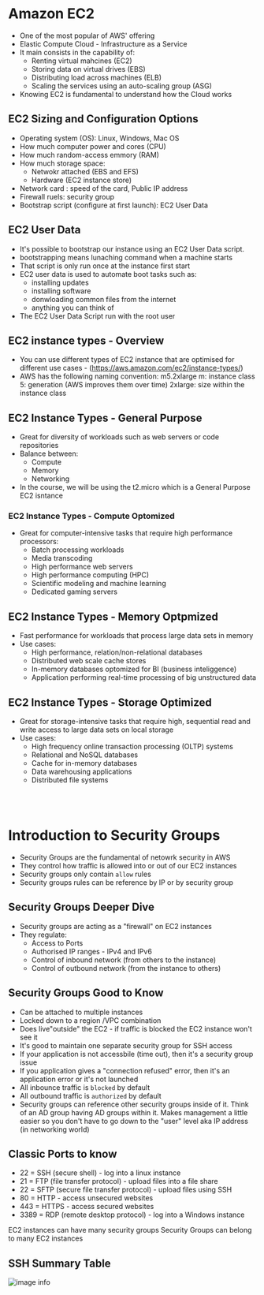 #  Amazon EC2
  - One of the most popular of AWS' offering
  - Elastic Compute Cloud - Infrastructure as a Service
  - It main consists in the capability of:
    - Renting virtual mahcines (EC2)
    - Storing data on virtual drives (EBS)
    - Distributing load across machines (ELB)
    - Scaling the services using an auto-scaling group (ASG)
  - Knowing EC2 is fundamental to understand how the Cloud works


## EC2 Sizing and Configuration Options
  - Operating system (OS): Linux, Windows, Mac OS
  - How much computer power and cores (CPU)
  - How much random-access emmory (RAM)
  - How much storage space:
    -  Netwokr attached (EBS and EFS)
    - Hardware (EC2 instance store)
  - Network card : speed of the card, Public IP address
  - Firewall ruels: security group
  - Bootstrap script (configure at first launch): EC2 User Data

## EC2 User Data
  - It's possible to bootstrap our instance using an EC2 User Data script.
  - bootstrapping means lunaching command when a machine starts
  - That script is only run once at the instance first start
  - EC2 user data is used to automate boot tasks such as:
    - installing updates
    - installing software
    - donwloading common files from the internet
    - anything you can think of
  - The EC2 User Data Script run with the root user

## EC2 instance types - Overview
  - You can use different types of EC2 instance that are optimised for different use cases - (https://aws.amazon.com/ec2/instance-types/)
  - AWS has the following naming convention: m5.2xlarge
    m: instance class
    5: generation (AWS improves them over time)
    2xlarge: size within the instance class

## EC2 Instance Types - General Purpose
  - Great for diversity of workloads such as web servers or code repositories
  - Balance between:
    - Compute
    - Memory
    - Networking
  - In the course, we will be using the t2.micro which is a General Purpose EC2 isntance

### EC2 Instance Types - Compute Optomized
  - Great for computer-intensive tasks that require high performance processors:
    - Batch processing workloads
    - Media transcoding
    - High performance web servers
    - High performance computing (HPC)
    - Scientific modeling and machine learning
    - Dedicated gaming servers

## EC2 Instance Types - Memory Optpmized
  - Fast performance for workloads that process large data sets in memory
  - Use cases:
    - High performance, relation/non-relational databases
    - Distributed web scale cache  stores
    - In-memory databases optomized for BI (business inteliggence)
    - Application performing real-time processing of big unstructured data

## EC2 Instance Types - Storage Optimized
  - Great for storage-intensive tasks that require high, sequential read and write access to large data sets on local storage
  - Use cases:
    - High frequency online transaction processing (OLTP) systems
    - Relational and NoSQL databases
    - Cache for in-memory databases 
    - Data warehousing applications
    - Distributed file systems

<br><br>

# Introduction to Security Groups
  - Security Groups are the fundamental of netowrk security in AWS
  - They control how traffic is allowed into or out of our EC2 instances
  - Security groups only contain `allow` rules
  - Security groups rules can be reference by IP or by security group

## Security Groups Deeper Dive
  - Security groups are acting as a "firewall" on EC2 instances
  - They regulate:
    - Access to Ports
    - Authorised IP ranges - IPv4 and IPv6
    - Control of inbound network (from others to the instance)
    - Control of outbound network (from  the instance to others)

## Security Groups Good to Know
  - Can be attached to multiple instances
  - Locked down to a region /VPC combination
  - Does live"outside" the EC2 - if traffic is blocked the EC2 instance won't see it
  - It's good to maintain one separate security group for SSH access
  - If your application is not accessbile (time out), then it's a security group issue
  - If you application gives a "connection refused" error, then it's an application error or  it's not launched
  - All inbounce traffic is `blocked` by default
  - All outbound traffic is `authorized` by default
  - Security groups can reference other security groups inside of it. Think of an AD group having AD groups within it. Makes management a little easier so you don't have to go down to the "user" level aka IP address (in networking world)

## Classic Ports to know
  - 22 = SSH (secure shell) - log into a linux instance
  - 21 = FTP (file transfer protocol) - upload files into a file share
  - 22 = SFTP (secure file transfer protocol) - upload files using SSH
  - 80 = HTTP - access unsecured websites
  - 443 = HTTPS - access secured websites
  - 3389 = RDP (remote desktop protocol) - log into a Windows instance

EC2 instances can have many security groups
Security Groups can belong to many EC2 instances

## SSH Summary Table
![image info](/Users/gustavoranz/PycharmProjects/udemy-cloud-practitioner/images/ssh-terminal-diagram.png)